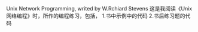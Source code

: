 Unix Network Programming, writed by W.Rchiard Stevens
这是我阅读《Unix网络编程》时，所作的编程练习，包括，
	1.书中示例中的代码
	2.书后练习题的代码
